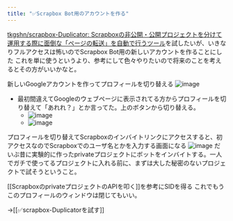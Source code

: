 ```yaml
---
title: "✅Scrapbox Bot用のアカウントを作る"
---
```


[tkgshn/scrapbox-Duplicator: Scrapboxの非公開・公開プロジェクトを分けて運用する際に面倒な「ページの転送」を自動で行うツール](https://github.com/tkgshn/scrapbox-Duplicator)を試したいが、いきなりフルアクセスは怖いのでScrapbox Bot用の新しいアカウントを作ることにした
これを単に使うというより、参考にして色々やりたいので将来のことを考えるとその方がいいかなと。

新しいGoogleアカウントを作ってプロフィールを切り替える
![image](https://gyazo.com/2db1dd299d8a127edf5ef575258c9e50/thumb/1000)
- 最初間違えてGoogleのウェブページに表示されてる方からプロフィールを切り替えて「あれれ？」とか言ってた。上のボタンから切り替える。
    - ![image](https://gyazo.com/5d92e25d7775f1c7e1560a0d7b9b287a/thumb/1000)
    - ![image](https://gyazo.com/79138a5967b87c66bd18e255f564bd3c/thumb/1000)

プロフィールを切り替えてScrapboxのインバイトリンクにアクセスすると、初アクセスなのでScrapboxでのユーザ名とかを入力する画面になる
![image](https://gyazo.com/b977b6943dd668b65d879b3cef3fe7d7/thumb/1000)
だいぶ昔に実験的に作ったprivateプロジェクトにボットをインバイトする。一人でガチで使ってるプロジェクトに入れる前に、まずは大した秘密のないプロジェクトで試そうということ。

[[ScrapboxのprivateプロジェクトのAPIを叩く]]を参考にSIDを得る
これでもうこのプロフィールのウィンドウは閉じてもいい。

→[[✅scrapbox-Duplicatorを試す]]
